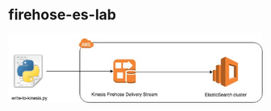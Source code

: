# firehose-es-lab

![image](https://raw.githubusercontent.com/flesnjakovic/firehose-es-lab/3bdfb3fea3e61c0fed0c8422bc3a362f1fe3c4d4/firehose-es-lab.jpg)
